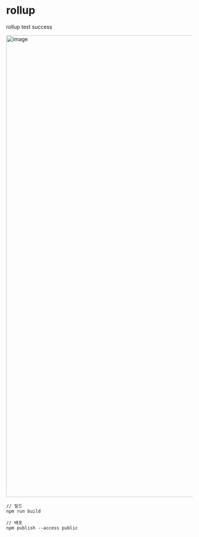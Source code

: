 # rollup

rollup test success

<img width="1243" alt="image" src="https://github.com/user-attachments/assets/78803e93-2fdf-41f9-80fb-c3ac219ce17c">

```
// 빌드
npm run build

// 배포
npm publish --access public
```
